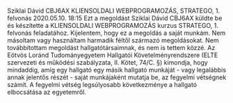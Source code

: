 Sziklai Dávid
CBJ6AX
KLIENSOLDALI WEBPROGRAMOZÁS, STRATEGO, 1. felvonás
2020.05.10. 18:15
Ezt a megoldást Sziklai Dávid CBJ6AX küldte be és készítette a KLIENSOLDALI WEBPROGRAMOZÁS kurzus STRATEGO, 1. felvonás feladatához.
Kijelentem, hogy ez a megoldás a saját munkám.
Nem másoltam vagy használtam harmadik féltől származó megoldásokat.
Nem továbbítottam megoldást hallgatótársaimnak, és nem is tettem közzé.
Az Eötvös Loránd Tudományegyetem Hallgatói Követelményrendszere (ELTE szervezeti és működési szabályzata, II. Kötet, 74/C. §) kimondja, 
hogy mindaddig, amíg egy hallgató egy másik hallgató munkáját - vagy legalábbis annak jelentős részét - saját munkájaként mutatja be, 
az fegyelmi vétségnek számít. A fegyelmi vétség legsúlyosabb következménye a hallgató elbocsátása az egyetemről.